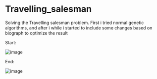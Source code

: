 # Travelling_salesman
Solving the Travelling salesman problem. First i tried normal genetic algorithms, and after i while i started to include some changes based on biograph to optimize the result

Start:

![image](https://user-images.githubusercontent.com/61921911/119917257-8d083380-bf3c-11eb-9920-a81ad152b04b.png)


End:

![image](https://user-images.githubusercontent.com/61921911/119917272-942f4180-bf3c-11eb-8a19-6682f350b698.png)
